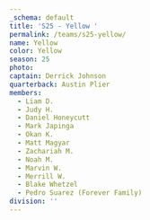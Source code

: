 ```yaml
---
_schema: default
title: 'S25 - Yellow '
permalink: /teams/s25-yellow/
name: Yellow
color: Yellow
season: 25
photo:
captain: Derrick Johnson
quarterback: Austin Plier
members:
  - Liam D.
  - Judy H.
  - Daniel Honeycutt
  - Mark Japinga
  - Okan K.
  - Matt Magyar
  - Zachariah M.
  - Noah M.
  - Marvin W.
  - Merrill W.
  - Blake Whetzel
  - Pedro Suarez (Forever Family)
division: ''
---
```

